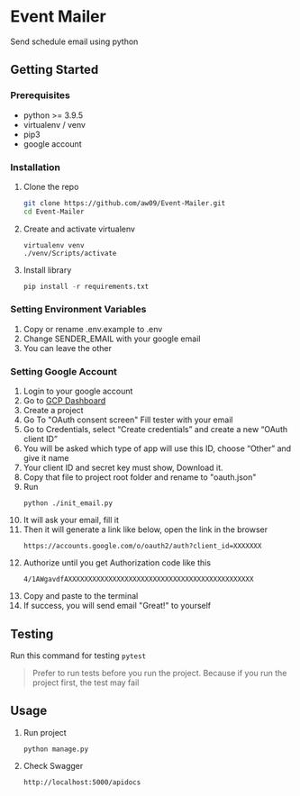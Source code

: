 # Event Mailer 

Send schedule email using python

<!-- GETTING STARTED -->
## Getting Started

### Prerequisites
* python >= 3.9.5
* virtualenv / venv
* pip3
* google account


### Installation
1. Clone the repo
   ```sh
   git clone https://github.com/aw09/Event-Mailer.git
   cd Event-Mailer
   ```
2. Create and activate virtualenv
    ```
    virtualenv venv
    ./venv/Scripts/activate
    ```
3. Install library
   ```python
   pip install -r requirements.txt
   ```
### Setting Environment Variables
1. Copy or rename .env.example to .env
2. Change SENDER_EMAIL with your google email
3. You can leave the other

### Setting Google Account
1. Login to your google account
2. Go to [GCP Dashboard](https://console.cloud.google.com/apis/dashboard)
3. Create a project
4. Go To "OAuth consent screen" Fill tester with your email
5. Go to Credentials, select “Create credentials” and create a new “OAuth client ID”
6. You will be asked which type of app will use this ID, choose “Other” and give it name
7. Your client ID and secret key must show, Download it.
8. Copy that file to project root folder and rename to "oauth.json"
9. Run
    ```
    python ./init_email.py
    ```
9. It will ask your email, fill it
10. Then it will generate a link like below, open the link in the browser
    ```
    https://accounts.google.com/o/oauth2/auth?client_id=XXXXXXX
    ```
11. Authorize until you get Authorization code like this
    ```
    4/1AWgavdfAXXXXXXXXXXXXXXXXXXXXXXXXXXXXXXXXXXXXXXXXXXXXXX
    ```
12. Copy and paste to the terminal
13. If success, you will send email "Great!" to yourself

## Testing
Run this command for testing
    ```
    pytest
    ```
> Prefer to run tests before you run the project.
Because if you run the project first, the test may fail





<!-- USAGE EXAMPLES -->
## Usage
1. Run project
    ```
    python manage.py
    ```
2. Check Swagger 
    ```
    http://localhost:5000/apidocs
    ```